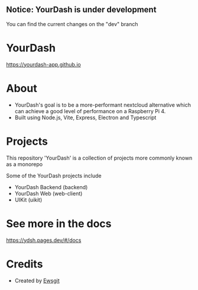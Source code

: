 ## Notice: YourDash is under development

You can find the current changes on the "dev" branch

# YourDash

https://yourdash-app.github.io

# About

- YourDash's goal is to be a more-performant nextcloud alternative which can achieve a good level of performance on a
  Raspberry Pi 4.
- Built using Node.js, Vite, Express, Electron and Typescript

# Projects

This repository 'YourDash' is a collection of projects more commonly known as a monorepo

Some of the YourDash projects include

- YourDash Backend (backend)
- YourDash Web (web-client)
- UIKit (uikit)

# See more in the docs

https://ydsh.pages.dev/#/docs

# Credits

- Created by [Ewsgit](https://github.com/ewsgit)
